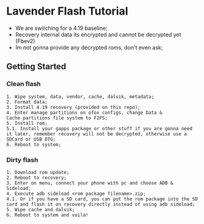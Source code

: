 # Lavender Flash Tutorial
* We are switching for a 4.19 baseline;
* Recovery internal data its encrypted and cannot be decrypted yet (Fbev2)
* Im not gonna provide any decrypted roms, don't even ask;

## Getting Started

### Clean flash

```
1. Wipe system, data, vendor, cache, dalvik, metadata;
2. Format data;
3. Install 4.19 recovery (provided on this repo);
4. Enter manage partitions on ofox configs, change Data & Cache partitions file system to F2FS;
5. Install rom;
5.1. Install your gapps package or other stuff if you are gonna need it later, remember recovery will not be decrypted, otherwise use a SDCard or USB OTG;
6. Reboot to system;
```

### Dirty flash 
```
1. Download rom update;
2. Reboot to recovery;
3. Enter on menu, connect your phone with pc and choose ADB & Sideload;
4. Execute adb sideload <rom package filename>.zip;
4.1. Or if you have a SD card, you can put the rom package into the SD card and flash it on recovery directly instead of using adb sideload;
5. Wipe cache and dalvik;
6. Reboot to system and voila!
```
